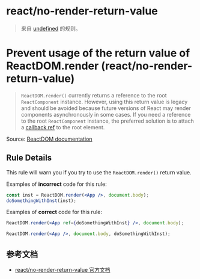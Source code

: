 # react/no-render-return-value

> 来自 [undefined](undefined) 的规则。

# Prevent usage of the return value of ReactDOM.render (react/no-render-return-value)

> `ReactDOM.render()` currently returns a reference to the root `ReactComponent` instance. However, using this return value is legacy and should be avoided because future versions of React may render components asynchronously in some cases. If you need a reference to the root `ReactComponent` instance, the preferred solution is to attach a [callback ref](http://facebook.github.io/react/docs/more-about-refs.html#the-ref-callback-attribute) to the root element.

Source: [ReactDOM documentation](https://facebook.github.io/react/docs/react-dom.html#render)

## Rule Details

This rule will warn you if you try to use the `ReactDOM.render()` return value.

Examples of **incorrect** code for this rule:

```jsx
const inst = ReactDOM.render(<App />, document.body);
doSomethingWithInst(inst);
```

Examples of **correct** code for this rule:

```jsx
ReactDOM.render(<App ref={doSomethingWithInst} />, document.body);

ReactDOM.render(<App />, document.body, doSomethingWithInst);
```

## 参考文档

- [react/no-render-return-value 官方文档](https://github.com/yannickcr/eslint-plugin-react/blob/HEAD/docs/rules/no-render-return-value.md)

